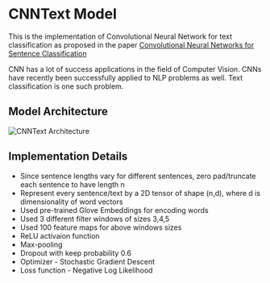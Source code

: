 # CNNText Model
This is the implementation of Convolutional Neural Network for text classification as proposed in the paper [Convolutional Neural Networks for Sentence Classification](https://arxiv.org/abs/1408.5882)

CNN has a lot of success applications in the field of Computer Vision. CNNs have recently been successfully applied to NLP problems as well. Text classification is one such problem.

## Model Architecture
![CNNText Architecture](images/TextCNN.jpg)

## Implementation Details
- Since sentence lengths vary for different sentences, zero pad/truncate each sentence to have length n
- Represent every sentence/text by a 2D tensor of shape (n,d), where d is dimensionality of word vectors
- Used pre-trained Glove Embeddings for encoding words
- Used 3 different filter windows of sizes 3,4,5
- Used 100 feature maps for above windows sizes
- ReLU activaion function
- Max-pooling
- Dropout with keep probability 0.6
- Optimizer - Stochastic Gradient Descent
- Loss function - Negative Log Likelihood
